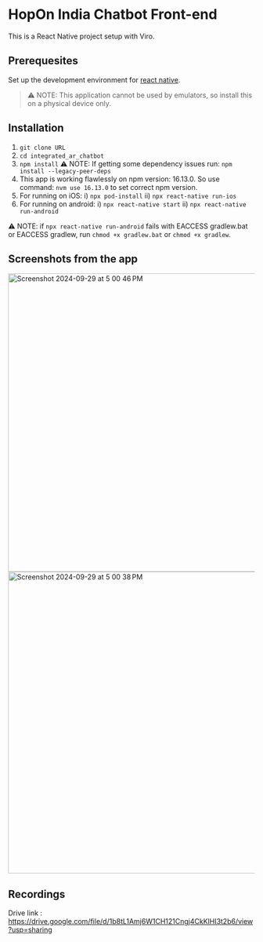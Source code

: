 # HopOn India Chatbot Front-end

This is a React Native project setup with Viro.

## Prerequesites 

Set up the development environment for [react native](https://reactnative.dev/docs/environment-setup). 

> ⚠️ NOTE: This application cannot be used by emulators, so install this on a physical device only.

## Installation

1. `git clone URL`
2. `cd integrated_ar_chatbot`
3. `npm install` ⚠️ NOTE: If getting some dependency issues run: `npm install --legacy-peer-deps`
4. This app is working flawlessly on npm version: 16.13.0. So use command: `nvm use 16.13.0` to set correct npm version.
5. For running on iOS:
  i) `npx pod-install`
  ii) `npx react-native run-ios`
6. For running on android:
  i) `npx react-native start`
  ii) `npx react-native run-android` 

⚠️ NOTE: if `npx react-native run-android` fails with EACCESS gradlew.bat or EACCESS gradlew, run `chmod +x gradlew.bat` or `chmod +x gradlew`.


## Screenshots from the app


<img width="608" alt="Screenshot 2024-09-29 at 5 00 46 PM" src="https://github.com/user-attachments/assets/b3fee2b1-b4c0-4a74-a479-cddf5e8d6568">

<img width="615" alt="Screenshot 2024-09-29 at 5 00 38 PM" src="https://github.com/user-attachments/assets/06b87b33-1717-48c1-800a-7f33bcca5162">

## Recordings


Drive link : https://drive.google.com/file/d/1b8tL1Amj6W1CH121Cngj4CkKlHI3t2b6/view?usp=sharing


